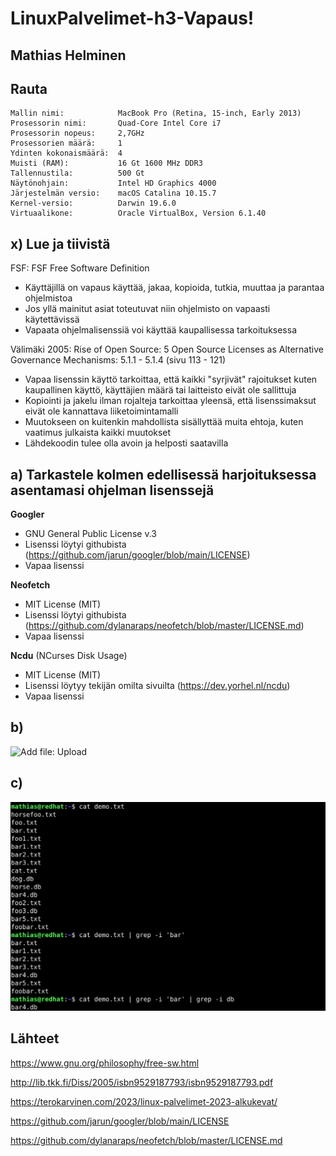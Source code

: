 # LinuxPalvelimet-h3-Vapaus!

## Mathias Helminen

## Rauta
    Mallin nimi:            MacBook Pro (Retina, 15-inch, Early 2013)
    Prosessorin nimi:       Quad-Core Intel Core i7
    Prosessorin nopeus:     2,7GHz
    Prosessorien määrä:     1
    Ydinten kokonaismäärä:  4
    Muisti (RAM):           16 Gt 1600 MHz DDR3
    Tallennustila:          500 Gt
    Näytönohjain:           Intel HD Graphics 4000
    Järjestelmän versio:    macOS Catalina 10.15.7
    Kernel-versio:          Darwin 19.6.0
    Virtuaalikone:          Oracle VirtualBox, Version 6.1.40
    

## x) Lue ja tiivistä
FSF: FSF Free Software Definition
- Käyttäjillä on vapaus käyttää, jakaa, kopioida, tutkia, muuttaa ja parantaa ohjelmistoa
- Jos yllä mainitut asiat toteutuvat niin ohjelmisto on vapaasti käytettävissä
- Vapaata ohjelmalisenssiä voi käyttää kaupallisessa tarkoituksessa

Välimäki 2005: Rise of Open Source: 5 Open Source Licenses as Alternative Governance Mechanisms: 5.1.1 - 5.1.4 (sivu 113 - 121)
- Vapaa lisenssin käyttö tarkoittaa, että kaikki "syrjivät" rajoitukset kuten kaupallinen käyttö, käyttäjien määrä tai laitteisto eivät ole sallittuja
- Kopiointi ja jakelu ilman rojalteja tarkoittaa yleensä, että lisenssimaksut eivät ole kannattava liiketoimintamalli
- Muutokseen on kuitenkin mahdollista sisällyttää muita ehtoja, kuten vaatimus julkaista kaikki muutokset
- Lähdekoodin tulee olla avoin ja helposti saatavilla

## a) Tarkastele kolmen edellisessä harjoituksessa asentamasi ohjelman lisenssejä
**Googler**
- GNU General Public License v.3
- Lisenssi löytyi githubista (https://github.com/jarun/googler/blob/main/LICENSE)
- Vapaa lisenssi

**Neofetch**
- MIT License (MIT)
- Lisenssi löytyi githubista (https://github.com/dylanaraps/neofetch/blob/master/LICENSE.md)
- Vapaa lisenssi

**Ncdu** (NCurses Disk Usage)
- MIT License (MIT)
- Lisenssi löytyy tekijän omilta sivuilta (https://dev.yorhel.nl/ncdu)
- Vapaa lisenssi

## b)

![Add file: Upload](grepB)

## c)

![Add file: Upload](grepC.png)

## Lähteet
https://www.gnu.org/philosophy/free-sw.html

http://lib.tkk.fi/Diss/2005/isbn9529187793/isbn9529187793.pdf

https://terokarvinen.com/2023/linux-palvelimet-2023-alkukevat/

https://github.com/jarun/googler/blob/main/LICENSE

https://github.com/dylanaraps/neofetch/blob/master/LICENSE.md

